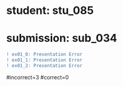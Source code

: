 # student: stu_085
# submission: sub_034

```diff
! ex01_0: Presentation Error
! ex01_1: Presentation Error
! ex01_2: Presentation Error
```
#incorrect=3
#correct=0
